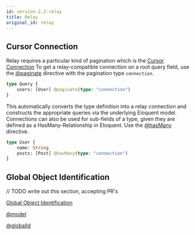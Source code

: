 ```yaml
---
id: version-2.2-relay
title: Relay
original_id: relay
---
```


## Cursor Connection

Relay requires a particular kind of pagination which is the [Cursor Connection](https://facebook.github.io/relay/graphql/connections.htm)
To get a relay-compatible connection on a root query field, use the [@paginate](directives#paginate)
directive with the pagination type `connection`.

```graphql
type Query {
    users: [User] @paginate(type: "connection")
}
```

This automatically converts the type definition into a relay connection and constructs
the appropriate queries via the underlying Eloquent model.
Connections can also be used for sub-fields of a type, given they are defined as a HasMany-Relationship
in Eloquent. Use the [@hasMany](directives#hasMany) directive.

```graphql
type User {
    name: String
    posts: [Post] @hasMany(type: "connection")
}
```

## Global Object Identification

// TODO write out this section, accepting PR's

[Global Object Identification](https://facebook.github.io/relay/graphql/objectidentification.htm)

[@model](directives#model)

[@globalId](directives#globalid)
